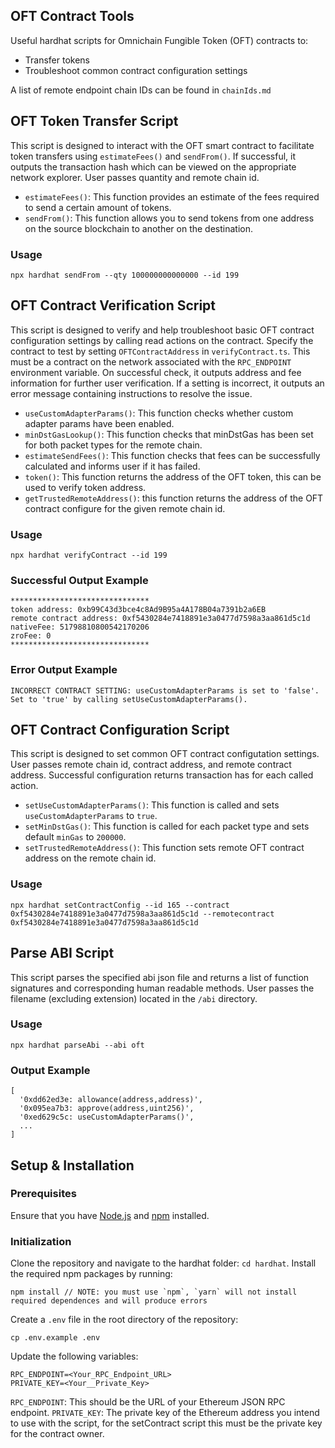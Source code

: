 ## OFT Contract Tools
Useful hardhat scripts for Omnichain Fungible Token (OFT) contracts to:
- Transfer tokens
- Troubleshoot common contract configuration settings

A list of remote endpoint chain IDs can be found in `chainIds.md`

## OFT Token Transfer Script

This script is designed to interact with the OFT smart contract to facilitate token transfers using `estimateFees()` and `sendFrom()`. If successful, it outputs the transaction hash which can be viewed on the appropriate network explorer. User passes quantity and remote chain id.

- `estimateFees()`: This function provides an estimate of the fees required to send a certain amount of tokens.
- `sendFrom()`: This function allows you to send tokens from one address on the source blockchain to another on the destination.

### Usage

```
npx hardhat sendFrom --qty 100000000000000 --id 199
```

## OFT Contract Verification Script

This script is designed to verify and help troubleshoot basic OFT contract configuration settings by calling read actions on the contract. Specify the contract to test by setting `OFTContractAddress` in `verifyContract.ts`. This must be a contract on the network associated with the `RPC_ENDPOINT` environment variable. On successful check, it outputs address and fee information for further user verification. If a setting is incorrect, it outputs an error message containing instructions to resolve the issue.

- `useCustomAdapterParams()`: This function checks whether custom adapter params have been enabled.
- `minDstGasLookup()`: This function checks that minDstGas has been set for both packet types for the remote chain.
- `estimateSendFees()`: This function checks that fees can be successfully calculated and informs user if it has failed.
- `token()`: This function returns the address of the OFT token, this can be used to verify token address.
- `getTrustedRemoteAddress()`: this function returns the address of the OFT contract configure for the given remote chain id.

### Usage

```
npx hardhat verifyContract --id 199 
```

### Successful Output Example
``` 
*******************************
token address: 0xb99C43d3bce4c8Ad9B95a4A178B04a7391b2a6EB
remote contract address: 0xf5430284e7418891e3a0477d7598a3aa861d5c1d
nativeFee: 51798810800542170206
zroFee: 0
*******************************
```

### Error Output Example
```
INCORRECT CONTRACT SETTING: useCustomAdapterParams is set to 'false'. Set to 'true' by calling setUseCustomAdapterParams().
```

## OFT Contract Configuration Script

This script is designed to set common OFT contract configutation settings. User passes remote chain id, contract address, and remote contract address. Successful configuration returns transaction has for each called action.

- `setUseCustomAdapterParams()`: This function is called and sets `useCustomAdapterParams` to `true`.
- `setMinDstGas()`: This function is called for each packet type and sets default `minGas` to `200000`.
- `setTrustedRemoteAddress()`: This function sets remote OFT contract address on the remote chain id.

### Usage

```
npx hardhat setContractConfig --id 165 --contract 0xf5430284e7418891e3a0477d7598a3aa861d5c1d --remotecontract 0xf5430284e7418891e3a0477d7598a3aa861d5c1d
```

## Parse ABI Script

This script parses the specified abi json file and returns a list of function signatures and corresponding human readable methods. User passes the filename (excluding extension) located in the `/abi` directory.

### Usage

```
npx hardhat parseAbi --abi oft
```
### Output Example
```
[
  '0xdd62ed3e: allowance(address,address)',
  '0x095ea7b3: approve(address,uint256)',
  '0xed629c5c: useCustomAdapterParams()',
  ...
]
```

## Setup & Installation

### Prerequisites

Ensure that you have [Node.js](https://nodejs.org/) and [npm](https://www.npmjs.com/) installed.

### Initialization

Clone the repository and navigate to the hardhat folder: `cd hardhat`.
Install the required npm packages by running:

```
npm install // NOTE: you must use `npm`, `yarn` will not install required dependences and will produce errors
```

Create a `.env` file in the root directory of the repository:
```
cp .env.example .env
```

Update the following variables:

```
RPC_ENDPOINT=<Your_RPC_Endpoint_URL>
PRIVATE_KEY=<Your__Private_Key>
```

`RPC_ENDPOINT`: This should be the URL of your Ethereum JSON RPC endpoint.
`PRIVATE_KEY`: The private key of the Ethereum address you intend to use with the script, for the setContract script this must be the private key for the contract owner.

